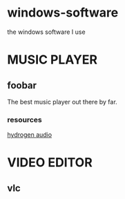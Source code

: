 # windows-software
the windows software I use

# MUSIC PLAYER
## foobar
The best music player out there by far.
### resources
[hydrogen audio](https://wiki.hydrogenaud.io/index.php?title=Main_Page)

# VIDEO EDITOR
## vlc
